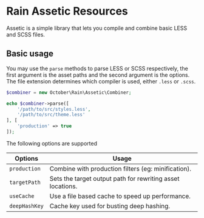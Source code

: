 # Rain Assetic Resources

Assetic is a simple library that lets you compile and combine basic LESS and SCSS files.

## Basic usage

You may use the `parse` methods to parse LESS or SCSS respectively, the first argument is the asset paths and the second argument is the options. The file extension determines which compiler is used, either `.less` or `.scss`.

```php
$combiner = new October\Rain\Assetic\Combiner;

echo $combiner->parse([
    '/path/to/src/styles.less',
    '/path/to/src/theme.less'
], [
    'production' => true
]);
```

The following options are supported

Options | Usage
------- | ---------
`production` | Combine with production filters (eg: minification).
`targetPath` | Sets the target output path for rewriting asset locations.
`useCache` | Use a file based cache to speed up performance.
`deepHashKey` | Cache key used for busting deep hashing.
